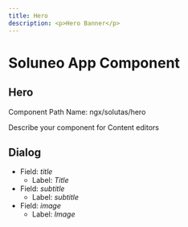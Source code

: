 ```yaml
---
title: Hero
description: <p>Hero Banner</p>
---
```

# Soluneo App Component
## Hero

Component Path Name: ngx/solutas/hero

Describe your component for Content editors 

## Dialog

- Field: *title* 
  - Label: *Title*
- Field: *subtitle* 
  - Label: *subtitle*
- Field: *image* 
  - Label: *Image*

     

